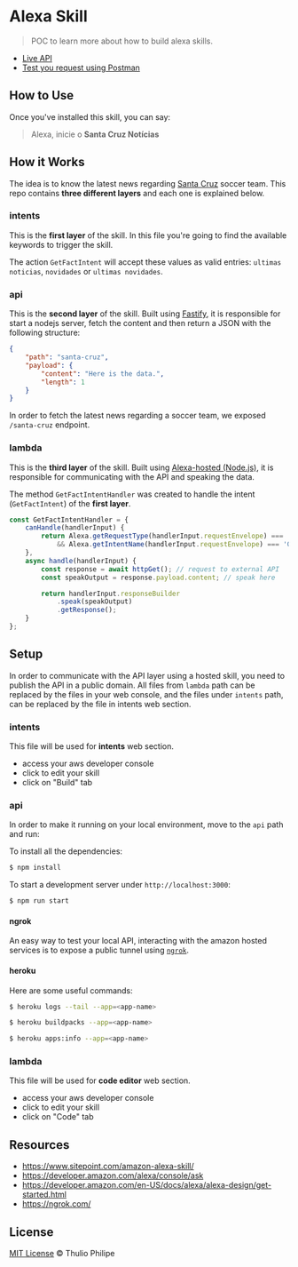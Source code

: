 # Alexa Skill

> POC to learn more about how to build alexa skills.

- [Live API](https://santa-cruz-skill.herokuapp.com/santa-cruz)
- [Test you request using Postman](https://documenter.getpostman.com/view/64448/TzzGJEJH)

## How to Use

Once you've installed this skill, you can say:

> Alexa, inicie o **Santa Cruz Notícias**

## How it Works

The idea is to know the latest news regarding [Santa Cruz](http://www.santacruzpe.com.br/) soccer team. This repo contains **three different layers** and each one is explained below.

### intents

This is the **first layer** of the skill. In this file you're going to find the available keywords to trigger the skill.

The action `GetFactIntent` will accept these values as valid entries: `ultimas noticias`, `novidades` or `ultimas novidades`.

### api

This is the **second layer** of the skill. Built using [Fastify](https://www.fastify.io/), it is responsible for start a nodejs server, fetch the content and then return a JSON with the following structure:

```json
{
	"path": "santa-cruz",
	"payload": {
		"content": "Here is the data.",
		"length": 1
	}
}
```

In order to fetch the latest news regarding a soccer team, we exposed `/santa-cruz` endpoint.

### lambda

This is the **third layer** of the skill. Built using [Alexa-hosted (Node.js)](https://developer.amazon.com/en-US/docs/alexa/hosted-skills/build-a-skill-end-to-end-using-an-alexa-hosted-skill.html), it is responsible for communicating with the API and speaking the data.

The method `GetFactIntentHandler` was created to handle the intent (`GetFactIntent`) of the **first layer**.

```js
const GetFactIntentHandler = {
    canHandle(handlerInput) {
        return Alexa.getRequestType(handlerInput.requestEnvelope) === 'IntentRequest'
            && Alexa.getIntentName(handlerInput.requestEnvelope) === 'GetFactIntent';
    },
    async handle(handlerInput) {        
        const response = await httpGet(); // request to external API
        const speakOutput = response.payload.content; // speak here

        return handlerInput.responseBuilder
            .speak(speakOutput)
            .getResponse();
    }
};
```

## Setup

In order to communicate with the API layer using a hosted skill, you need to publish the API in a public domain. All files from `lambda` path can be replaced by the files in your web console, and the files under `intents` path, can be replaced by the file in intents web section. 

### intents

This file will be used for **intents** web section.

- access your aws developer console
- click to edit your skill
- click on "Build" tab

### api

In order to make it running on your local environment, move to the `api` path and run:

To install all the dependencies:

```sh
$ npm install
```

To start a development server under `http://localhost:3000`:

```sh
$ npm run start
```

#### ngrok

An easy way to test your local API, interacting with the amazon hosted services is to expose a public tunnel using [`ngrok`](https://ngrok.com/).

#### heroku

Here are some useful commands:

```sh
$ heroku logs --tail --app=<app-name>
```

```sh
$ heroku buildpacks --app=<app-name>
```

```sh
$ heroku apps:info --app=<app-name>
```

### lambda

This file will be used for **code editor** web section.

- access your aws developer console
- click to edit your skill
- click on "Code" tab

## Resources

- https://www.sitepoint.com/amazon-alexa-skill/
- https://developer.amazon.com/alexa/console/ask
- https://developer.amazon.com/en-US/docs/alexa/alexa-design/get-started.html
- https://ngrok.com/

## License
[MIT License](https://thulioph.mit-license.org/) © Thulio Philipe